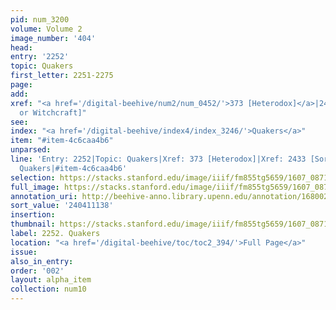 ```yaml
---
pid: num_3200
volume: Volume 2
image_number: '404'
head:
entry: '2252'
topic: Quakers
first_letter: 2251-2275
page:
add:
xref: "<a href='/digital-beehive/num2/num_0452/'>373 [Heterodox]</a>|2433 [Sorcery
  or Witchcraft]"
see:
index: "<a href='/digital-beehive/index4/index_3246/'>Quakers</a>"
item: "#item-4c6caa4b6"
unparsed:
line: 'Entry: 2252|Topic: Quakers|Xref: 373 [Heterodox]|Xref: 2433 [Sorcery or Witchcraft]|Index:
  Quakers|#item-4c6caa4b6'
selection: https://stacks.stanford.edu/image/iiif/fm855tg5659/1607_0871/814,1138,2871,989/full/0/default.jpg
full_image: https://stacks.stanford.edu/image/iiif/fm855tg5659/1607_0871/full/full/0/default.jpg
annotation_uri: http://beehive-anno.library.upenn.edu/annotation/1680022279278
sort_value: '240411138'
insertion:
thumbnail: https://stacks.stanford.edu/image/iiif/fm855tg5659/1607_0871/814,1138,600,180/250,/0/default.jpg
label: 2252. Quakers
location: "<a href='/digital-beehive/toc/toc2_394/'>Full Page</a>"
issue:
also_in_entry:
order: '002'
layout: alpha_item
collection: num10
---
```

